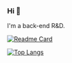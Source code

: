 ### Hi 👋

<!--
**makersy/makersy** is a ✨ _special_ ✨ repository because its `README.md` (this file) appears on your GitHub profile.

Here are some ideas to get you started:

- 🔭 I’m currently working on ...
- 🌱 I’m currently learning ...
- 👯 I’m looking to collaborate on ...
- 🤔 I’m looking for help with ...
- 💬 Ask me about ...
- 📫 How to reach me: ...
- 😄 Pronouns: ...
- ⚡ Fun fact: ...
-->

I'm a back-end R&D.

[![Readme Card](https://github-readme-stats.vercel.app/api?username=makersy&show_icons=true&title_color=ffffff&icon_color=bb2acf&text_color=daf7dc&bg_color=151515)](https://github.com/makersy/github-readme-stats)

[![Top Langs](https://github-readme-stats.vercel.app/api/top-langs/?username=makersy&layout=compact&title_color=ffffff&icon_color=bb2acf&text_color=daf7dc&bg_color=151515)](https://github.com/makersy/github-readme-stats)
